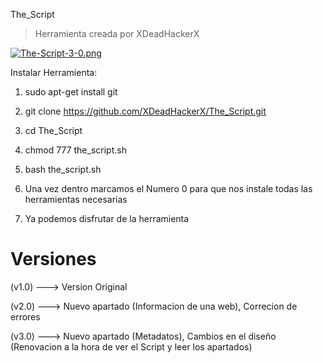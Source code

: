 The_Script

> Herramienta creada por XDeadHackerX

[![The-Script-3-0.png](https://i.postimg.cc/MZs9s81P/The-Script-3-0.png)](https://postimg.cc/BtK56kYH)


Instalar Herramienta:

1) sudo apt-get install git

2) git clone https://github.com/XDeadHackerX/The_Script.git

3) cd The_Script

4) chmod 777 the_script.sh

5) bash the_script.sh

6) Una vez dentro marcamos el Numero 0 para que nos instale todas las herramientas necesarias

7) Ya podemos disfrutar de la herramienta

# Versiones

(v1.0) --->   Version Original

(v2.0) --->   Nuevo apartado (Informacion de una web), Correcion de errores

(v3.0) --->   Nuevo apartado (Metadatos), Cambios en el diseño (Renovacion a la hora de ver el Script y leer los apartados)
